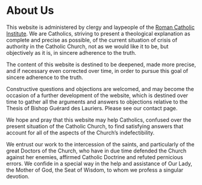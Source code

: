 # About Us

This website is administered by clergy and laypeople of the [Roman Catholic Institute](http://romancatholicinstitute.org/). We are Catholics, striving to present a theological explanation as complete and precise as possible, of the current situation of crisis of authority in the Catholic Church, not as we would like it to be, but objectively as it is, in sincere adherence to the truth.

The content of this website is destined to be deepened, made more precise, and if necessary even corrected over time, in order to pursue this goal of sincere adherence to the truth.

Constructive questions and objections are welcomed, and may become the occasion of a further development of the website, which is destined over time to gather all the arguments and answers to objections relative to the Thesis of Bishop Guérard des Lauriers. Please see our contact page.

We hope and pray that this website may help Catholics, confused over the present situation of the Catholic Church, to find satisfying answers that account for all of the aspects of the Church’s indefectibility.

We entrust our work to the intercession of the saints, and particularly of the great Doctors of the Church, who have in due time defended the Church against her enemies, affirmed Catholic Doctrine and refuted pernicious errors. We confide in a special way in the help and assistance of Our Lady, the Mother of God, the Seat of Wisdom, to whom we profess a singular devotion.
